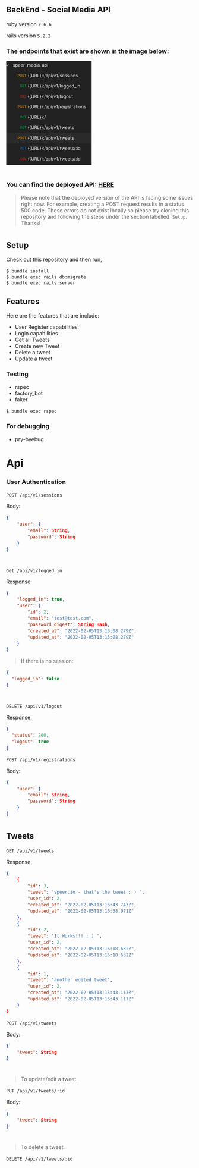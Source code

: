 ## BackEnd - Social Media API

ruby version `2.6.6`

rails version `5.2.2`

### The endpoints that exist are shown in the image below:

![""](https://github.com/belalelmi/speer_media_api/blob/master/public/postman_crud.png?raw=true)

#

### You can find the deployed API: [HERE](http://bhe-tweet-api.herokuapp.com/api/v1/tweets)

> Please note that the deployed version of the API is facing some issues right now. For example, creating a POST request results in a status 500 code. These errors do not exist locally so please try cloning this repository and following the steps under the section labelled: `Setup`. Thanks!

#

## Setup

Check out this repository and then run,

```console
$ bundle install
$ bundle exec rails db:migrate
$ bundle exec rails server
```

## Features

Here are the features that are include:

- User Register capabilities
- Login capabilities
- Get all Tweets
- Create new Tweet
- Delete a tweet
- Update a tweet

### Testing

- rspec
- factory_bot
- faker

```console
$ bundle exec rspec
```

### For debugging

- pry-byebug

#

# Api

### User Authentication

`POST /api/v1/sessions`

Body:

```json
{
    "user": {
        "email": String,
        "password": String
    }
}
```

#

`Get /api/v1/logged_in`

Response:

```json
{
    "logged_in": true,
    "user": {
        "id": 2,
        "email": "test@test.com",
        "password_digest": String Hash,
        "created_at": "2022-02-05T13:15:08.279Z",
        "updated_at": "2022-02-05T13:15:08.279Z"
    }
}
```

> If there is no session:

```json
{
  "logged_in": false
}
```

#

`DELETE /api/v1/logout`

Response:

```json
{
  "status": 200,
  "logout": true
}
```

`POST /api/v1/registrations`

Body:

```json
{
    "user": {
        "email": String,
        "password": String
    }
}

```

#

## Tweets

`GET /api/v1/tweets`

Response:

```json
{
    {
        "id": 3,
        "tweet": "speer.io - that's the tweet : ) ",
        "user_id": 2,
        "created_at": "2022-02-05T13:16:43.743Z",
        "updated_at": "2022-02-05T13:16:58.971Z"
    },
    {
        "id": 2,
        "tweet": "It Works!!! : ) ",
        "user_id": 2,
        "created_at": "2022-02-05T13:16:18.632Z",
        "updated_at": "2022-02-05T13:16:18.632Z"
    },
    {
        "id": 1,
        "tweet": "another edited tweet",
        "user_id": 2,
        "created_at": "2022-02-05T13:15:43.117Z",
        "updated_at": "2022-02-05T13:15:43.117Z"
    }
}
```

`POST /api/v1/tweets`

Body:

```json
{
    "tweet": String
}

```

#

> To update/edit a tweet.

`PUT /api/v1/tweets/:id`

Body:

```json
{
    "tweet": String
}
```

#

> To delete a tweet.

`DELETE /api/v1/tweets/:id`

#
